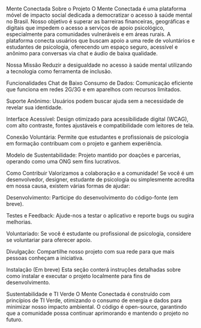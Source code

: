 Mente Conectada
Sobre o Projeto
O Mente Conectada é uma plataforma móvel de impacto social dedicada a democratizar o acesso à saúde mental no Brasil. Nosso objetivo é superar as barreiras financeiras, geográficas e digitais que impedem o acesso a serviços de apoio psicológico, especialmente para comunidades vulneráveis e em áreas rurais. A plataforma conecta usuários que buscam apoio a uma rede de voluntários e estudantes de psicologia, oferecendo um espaço seguro, acessível e anônimo para conversas via chat e áudio de baixa qualidade.

Nossa Missão
Reduzir a desigualdade no acesso à saúde mental utilizando a tecnologia como ferramenta de inclusão.

Funcionalidades
Chat de Baixo Consumo de Dados: Comunicação eficiente que funciona em redes 2G/3G e em aparelhos com recursos limitados.

Suporte Anônimo: Usuários podem buscar ajuda sem a necessidade de revelar sua identidade.

Interface Acessível: Design otimizado para acessibilidade digital (WCAG), com alto contraste, fontes ajustáveis e compatibilidade com leitores de tela.

Conexão Voluntária: Permite que estudantes e profissionais de psicologia em formação contribuam com o projeto e ganhem experiência.

Modelo de Sustentabilidade: Projeto mantido por doações e parcerias, operando como uma ONG sem fins lucrativos.

Como Contribuir
Valorizamos a colaboração e a comunidade! Se você é um desenvolvedor, designer, estudante de psicologia ou simplesmente acredita em nossa causa, existem várias formas de ajudar:

Desenvolvimento: Participe do desenvolvimento do código-fonte (em breve).

Testes e Feedback: Ajude-nos a testar o aplicativo e reporte bugs ou sugira melhorias.

Voluntariado: Se você é estudante ou profissional de psicologia, considere se voluntariar para oferecer apoio.

Divulgação: Compartilhe nosso projeto com sua rede para que mais pessoas conheçam a iniciativa.

Instalação (Em breve)
Esta seção conterá instruções detalhadas sobre como instalar e executar o projeto localmente para fins de desenvolvimento.

Sustentabilidade e TI Verde
O Mente Conectada é construído com princípios de TI Verde, otimizando o consumo de energia e dados para minimizar nosso impacto ambiental. O código é open-source, garantindo que a comunidade possa continuar aprimorando e mantendo o projeto no futuro.
